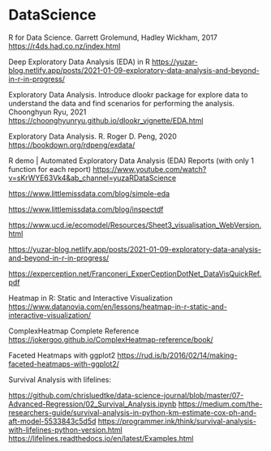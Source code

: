 # DataScience

R for Data Science. Garrett Grolemund, Hadley Wickham, 2017
https://r4ds.had.co.nz/index.html

Deep Exploratory Data Analysis (EDA) in R
https://yuzar-blog.netlify.app/posts/2021-01-09-exploratory-data-analysis-and-beyond-in-r-in-progress/

Exploratory Data Analysis. Introduce dlookr package for explore data to understand the data and find scenarios for performing the analysis. Choonghyun Ryu, 2021
https://choonghyunryu.github.io/dlookr_vignette/EDA.html

Exploratory Data Analysis. R. Roger D. Peng, 2020
https://bookdown.org/rdpeng/exdata/

R demo | Automated Exploratory Data Analysis (EDA) Reports (with only 1 function for each report)
https://www.youtube.com/watch?v=sKrWYE63Vk4&ab_channel=yuzaRDataScience

https://www.littlemissdata.com/blog/simple-eda

https://www.littlemissdata.com/blog/inspectdf

https://www.ucd.ie/ecomodel/Resources/Sheet3_visualisation_WebVersion.html

https://yuzar-blog.netlify.app/posts/2021-01-09-exploratory-data-analysis-and-beyond-in-r-in-progress/

https://experception.net/Franconeri_ExperCeptionDotNet_DataVisQuickRef.pdf

Heatmap in R: Static and Interactive Visualization
https://www.datanovia.com/en/lessons/heatmap-in-r-static-and-interactive-visualization/

ComplexHeatmap Complete Reference
https://jokergoo.github.io/ComplexHeatmap-reference/book/

Faceted Heatmaps with ggplot2
https://rud.is/b/2016/02/14/making-faceted-heatmaps-with-ggplot2/



Survival Analysis with lifelines:

https://github.com/chrisluedtke/data-science-journal/blob/master/07-Advanced-Regression/02_Survival_Analysis.ipynb
https://medium.com/the-researchers-guide/survival-analysis-in-python-km-estimate-cox-ph-and-aft-model-5533843c5d5d
https://programmer.ink/think/survival-analysis-with-lifelines-python-version.html
https://lifelines.readthedocs.io/en/latest/Examples.html

























